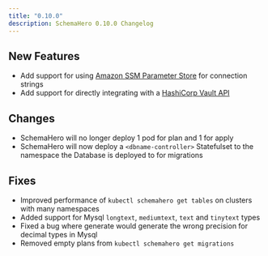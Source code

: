 ```yaml
---
title: "0.10.0"
description: SchemaHero 0.10.0 Changelog
---
```


## New Features

- Add support for using [Amazon SSM Parameter Store](https://schemahero.io/docs/connecting-databases/amazon-ssm/) for connection strings
- Add support for directly integrating with a [HashiCorp Vault API](https://schemahero.io/docs/connecting-databases/hashicorp-vault/)

## Changes

- SchemaHero will no longer deploy 1 pod for plan and 1 for apply
- SchemaHero will now deploy a `<dbname-controller>` Statefulset to the namespace the Database is deployed to for migrations

## Fixes

- Improved performance of `kubectl schemahero get tables` on clusters with many namespaces
- Added support for Mysql `longtext`, `mediumtext`, `text` and `tinytext` types
- Fixed a bug where generate would generate the wrong precision for decimal types in Mysql
- Removed empty plans from `kubectl schemahero get migrations`
